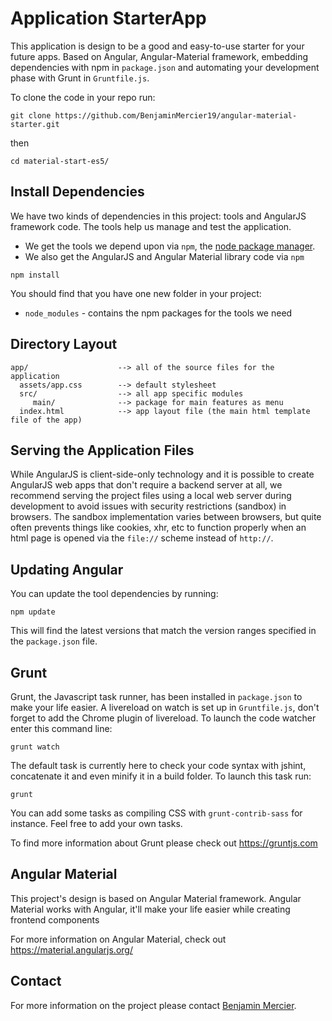 # Application StarterApp

This application is design to be a good and easy-to-use starter for your future apps. Based on Angular, Angular-Material framework, embedding dependencies with npm in `package.json` and automating your development phase with Grunt in `Gruntfile.js`.

To clone the code in your repo run:
```
git clone https://github.com/BenjaminMercier19/angular-material-starter.git
```
then
```
cd material-start-es5/
```

## Install Dependencies

We have two kinds of dependencies in this project: tools and AngularJS framework code.  The tools
help us manage and test the application.

* We get the tools we depend upon via `npm`, the [node package manager][npm].
* We also get the AngularJS and Angular Material library code via `npm`

```
npm install
```

You should find that you have one new folder in your project:

 - `node_modules` - contains the npm packages for the tools we need


## Directory Layout

```
app/                    --> all of the source files for the application
  assets/app.css        --> default stylesheet
  src/                  --> all app specific modules
     main/              --> package for main features as menu
  index.html            --> app layout file (the main html template file of the app)
```


## Serving the Application Files

While AngularJS is client-side-only technology and it is possible to create AngularJS web apps that
don't require a backend server at all, we recommend serving the project files using a local web
server during development to avoid issues with security restrictions (sandbox) in browsers. The
sandbox implementation varies between browsers, but quite often prevents things like cookies, xhr,
etc to function properly when an html page is opened via the `file://` scheme instead of `http://`.


## Updating Angular

You can update the tool dependencies by running:

```
npm update
```

This will find the latest versions that match the version ranges specified in the `package.json` file.

## Grunt

Grunt, the Javascript task runner, has been installed in `package.json` to make your life easier.
A livereload on watch is set up in `Gruntfile.js`, don't forget to add the Chrome plugin of livereload.
To launch the code watcher enter this command line:

```
grunt watch
```

The default task is currently here to check your code syntax with jshint, concatenate it and even minify it in a build folder.
To launch this task run:
```
grunt
```
You can add some tasks as compiling CSS with `grunt-contrib-sass` for instance. Feel free to add your own tasks.

To find more information about Grunt please check out https://gruntjs.com

## Angular Material

This project's design is based on Angular Material framework. Angular Material works with Angular, it'll make your life easier while creating frontend components

For more information on Angular Material, check out https://material.angularjs.org/

## Contact

For more information on the project please contact [Benjamin Mercier][contact].


[npm]: https://www.npmjs.org/
[node]: http://nodejs.org
[live-server]: https://www.npmjs.com/package/live-server
[contact]: benjamin.mercier@progis.fr
